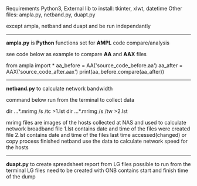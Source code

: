 Requirements 
Python3, External lib to install: tkinter, xlwt, datetime
Other files: ampla.py, netband.py, duapt.py

except ampla, netband and duapt and be run independantly

---------------------------------
**ampla.py** is **Python** functions set for **AMPL** code compare/analysis 

see code below as example to compare **AA** and **AAX** files

from ampla import *
aa_before = AA('source_code_before.aa')
aa_after = AAX('source_code_after.aax')
print(aa_before.compare(aa_after))

--------------------------------------------------
**netband.py** to calculate network bandwidth

command below run from the terminal to collect data

dir ...\*.mrimg /s /tc >1.lst
dir ...\*.mrimg /s /tw >2.lst

mrimg files are images of the hosts collected at NAS and used to calculate network broadband
file 1.lst contains date and time of the files were created
file 2.lst contains date and time of the files last time accessed(changed) or copy process finished
netband use the data to calculate network speed for the hosts

--------------------------------------------------
**duapt.py** to create spreadsheet report from LG files
possible to run from the terminal
LG files need to be created with ONB contains start and finish time of the dump

